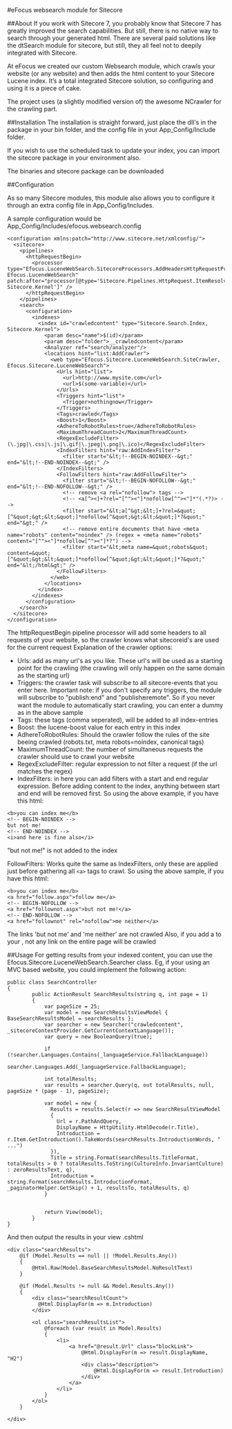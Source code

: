 #eFocus websearch module for Sitecore

##About
If you work with Sitecore 7, you probably know that Sitecore 7 has greatly improved the search capabilities. But still, there is no native way to search through your generated html. There are several paid solutions like the dtSearch module for sitecore, but still, they all feel not to deepily integrated with Sitecore.

At eFocus we created our custom Websearch module, which crawls your website (or any website) and then adds the html content to your Sitecore Lucene index. It’s a total integrated Sitecore solution, so configuring and using it is a piece of cake.

The project uses (a slightly modified version of) the awesome NCrawler for the crawling part.

##Installation
The installation is straight forward, just place the dll's in the package in your bin folder, and the config file in your App_Config/Include folder.

If you wish to use the scheduled task to update your index, you can import the sitecore package in your environment also.

The binaries and sitecore package can be downloaded

##Configuration

As so many Sitecore modules, this module also allows you to configure it through an extra config file in App_Config/Includes.

A sample configuration would be App_Config/Includes/efocus.websearch.config
```
<configuration xmlns:patch="http://www.sitecore.net/xmlconfig/">
  <sitecore>
    <pipelines>
      <httpRequestBegin>
        <processor type="Efocus.LuceneWebSearch.SitecoreProcessors.AddHeadersHttpRequestProcessor, Efocus.LuceneWebSearch" patch:after="processor[@type='Sitecore.Pipelines.HttpRequest.ItemResolver, Sitecore.Kernel']" />
      </httpRequestBegin>
    </pipelines>
    <search>
      <configuration>
        <indexes>
          <index id="crawledcontent" type="Sitecore.Search.Index, Sitecore.Kernel">
            <param desc="name">$(id)</param>
            <param desc="folder">__crawledcontent</param>
            <Analyzer ref="search/analyzer"/>
            <locations hint="list:AddCrawler">
              <web type="Efocus.Sitecore.LuceneWebSearch.SiteCrawler, Efocus.Sitecore.LuceneWebSearch">
                <Urls hint="list">
                  <url>http://www.mysite.com</url>
                  <url>$(some-variable)</url>
                </Urls>
                <Triggers hint="list">
                  <Trigger>nothingnow</Trigger>
                </Triggers>
                <Tags>crawled</Tags>
                <Boost>1</Boost>
                <AdhereToRobotRules>true</AdhereToRobotRules>
                <MaximumThreadCount>2</MaximumThreadCount>
                <RegexExcludeFilter>(\.jpg|\.css|\.js|\.gif|\.jpeg|\.png|\.ico)</RegexExcludeFilter>
                <IndexFilters hint="raw:AddIndexFilter">
                  <filter start="&lt;!--BEGIN-NOINDEX--&gt;" end="&lt;!--END-NOINDEX--&gt;" />
                </IndexFilters>
                <FollowFilters hint="raw:AddFollowFilter">
                  <filter start="&lt;!--BEGIN-NOFOLLOW--&gt;" end="&lt;!--END-NOFOLLOW--&gt;" />
                  <!-- remove <a rel="nofollow"> tags -->
                  <!-- <a[^><]+?rel="[^"><"]*nofollow[^"><"]*"(.*?)> -->
                  <filter start="&lt;a[^&gt;&lt;]+?rel=&quot;[^&quot;&gt;&lt;&quot;]*nofollow[^&quot;&gt;&lt;&quot;]*?&quot;" end="&gt;" />
                  <!-- remove entire documents that have <meta name="robots" content="noindex" /> (regex = <meta name="robots" content="[^"><"]*nofollow[^"><"]*?") -->
                  <filter start="&lt;meta name=&quot;robots&quot; content=&quot;[^&quot;&gt;&lt;&quot;]*nofollow[^&quot;&gt;&lt;&quot;]*?&quot;" end="&lt;/html&gt;" />
                </FollowFilters>
              </web>
            </locations>
          </index>
        </indexes>
      </configuration>
    </search>
  </sitecore>
</configuration>
```
The httpRequestBegin pipeline processor will add some headers to all requests of your website, so the crawler knows what sitecoreid's are used for the current request
Explanation of the crawler options:
* Urls: add as many url's as you like. These url's will be used as a starting point for the crawling (the crawling will only happen on the same domain as the starting url)
* Triggers: the crawler task will subscribe to all sitecore-events that you enter here. Important note: if you don't specify any triggers, the module will subscribe to "publish:end" and "publish:end:remote". So if you never want the module to automatically start crawling, you can enter a dummy as in the above sample
* Tags: these tags (comma seperated), will be added to all index-entries
* Boost: the lucene-boost value for each entry in this index
* AdhereToRobotRules: Should the crawler follow the rules of the site beeing crawled (robots.txt, meta robots=noindex, canonical tags)
* MaximumThreadCount: the number of simultaneous requests the crawler should use to crawl your website
* RegexExcludeFilter: regular expression to not filter a request (if the url matches the regex)
* IndexFilters: in here you can add filters with a start and end regular expression. Before adding content to the index, anything between start and end will be removed first. So using the above example, if you have this html:
```
<b>you can index me</b>
<!-- BEGIN-NOINDEX -->
but not me!
<!-- END-NOINDEX -->
<i>and here is fine also</i>
```
"but not me!" is not added to the index

FollowFilters: Works quite the same as IndexFilters, only these are applied just before gathering all ```<a>``` tags to crawl. So using the above sample, if you have this html:
```
<b>you can index me</b>
<a href="follow.aspx">follow me</a>
<!-- BEGIN-NOFOLLOW -->
<a href="follownot.aspx">but not me!</a>
<!-- END-NOFOLLOW -->
<a href="follownot" rel="nofollow">me neither</a>
```
The links 'but not me' and 'me neither' are not crawled
Also, if you add a <meta name="robots" content="nofollow" /> to your <head> , not any link on the entire page will be crawled 

##Usage
For getting results from your indexed content, you can use the Efocus.Sitecore.LuceneWebSearch.Searcher class.
Eg, if your using an MVC based website, you could implement the following action:
```
public class SearchController
{
        public ActionResult SearchResults(string q, int page = 1)
        {
            var pageSize = 25;
            var model = new SearchResultsViewModel { BaseSearchResultsModel = searchResults };
            var searcher = new Searcher("crawledcontent", _sitecoreContextProvider.GetCurrentContextLanguage());
            var query = new BooleanQuery(true);

            if (!searcher.Languages.Contains(_languageService.FallbackLanguage))
                searcher.Languages.Add(_languageService.FallbackLanguage);

            int totalResults;
            var results = searcher.Query(q, out totalResults, null, pageSize * (page - 1), pageSize);

            var model = new {
              Results = results.Select(r => new SearchResultViewModel
              {
                Url = r.PathAndQuery,
                DisplayName = HttpUtility.HtmlDecode(r.Title),
                Introduction = r.Item.GetIntroduction().TakeWords(searchResults.IntroductionWords, " ...")
              }),
              Title = string.Format(searchResults.TitleFormat, totalResults > 0 ? totalResults.ToString(CultureInfo.InvariantCulture) : zeroResultsText, q),
              Introduction = string.Format(searchResults.IntroductionFormat, _paginatorHelper.GetSkip() + 1, resultsTo, totalResults, q)
            }


            return View(model);
        }
}
```

And then output the results in your view .cshtml
```
<div class="searchResults">
    @if (Model.Results == null || !Model.Results.Any())
    {
        @Html.Raw(Model.BaseSearchResultsModel.NoResultText)
    }

    @if (Model.Results != null && Model.Results.Any())
    {
        <div class="searchResultCount">
          @Html.DisplayFor(m => m.Introduction)
        </div>
              
        <ol class="searchResultsList">
            @foreach (var result in Model.Results)
            {
                <li>
                    <a href="@result.Url" class="blockLink">
                        @Html.DisplayFor(m => result.DisplayName, "H2")
                        <div class="description">
                            @Html.DisplayFor(m => result.Introduction)
                        </div>
                    </a>
                </li>
            }
        </ol>
    }
             
</div>
```
